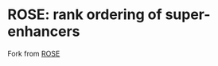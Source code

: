 # ROSE: rank ordering of super-enhancers

Fork from [ROSE](https://bitbucket.org/young_computation/rose/src/1a9bb86b546476d0e227640aa2995332a3b650c3/)